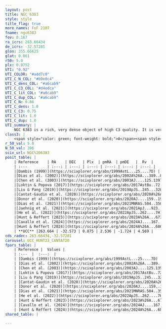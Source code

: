 ```yaml
---
layout: post
title: NGC 6383
style: style
title_flag: true
more_names: FoF 2107
fname: ngc6383
fov: 0.167
ra_icrs: 263.66434
de_icrs: -32.57281
glon: 355.66625
glat: 0.061
r50: 5.0
plx: 0.8752
UTI: "0.92"
UTI_COLOR: "#add7c0"
UTI_C_N_COL: "#b9e0c4"
UTI_C_dens_COL: "#a6cab9"
UTI_C_C3_COL: "#d4edca"
UTI_C_lit_COL: "#a6cab9"
UTI_C_dup_COL: "#a6cab9"
UTI_C_N: 0.86
UTI_C_dens: 1.0
UTI_C_C3: 0.75
UTI_C_lit: 1.0
UTI_C_dup: 1.0
UTI_summary: |
    NGC 6383 is a rich, very dense object of high C3 quality. It is very well-studied in the literature.
class3: |
    <span style="color: green; font-weight: bold;">A</span><span style="color: #FFC300; font-weight: bold;">B</span>
r_50_val: 5.0
N_50_val: 396
scix_url: NGC%206383
posit_table: |
    | Reference    | RA    | DEC   | Plx  | pmRA  | pmDE   |  Rv  |
    | :---         | :---: | :---: | :---: | :---: | :---: | :---: |
    |[Dambis (1999)](https://scixplorer.org/abs/1999AstL...25....7D) | 263.7 | -32.567 | -- | -- | -- | -- |
    |[Dias et al. (2002)](https://scixplorer.org/abs/2002A%26A...389..871D) | 263.7 | -32.567 | -- | 0.37 | -1.34 | 2.67 |
    |[Chen et al. (2003)](https://scixplorer.org/abs/2003AJ....125.1397C) | 263.26 | -33.03 | -- | 3.22 | -0.84 | 7.0 |
    |[Loktin & Popova (2017)](https://scixplorer.org/abs/2017AstBu..72..257L) | 263.7 | -32.567 | -- | -0.435 | -3.709 | 2.7 |
    |[Liu & Pang (2019)](https://scixplorer.org/abs/2019ApJS..245...32L) | 263.653 | -32.571 | 0.932 | 2.545 | -1.642 | -- |
    |[Cantat-Gaudin et al. (2020)](https://scixplorer.org/abs/2020A%26A...640A...1C) | 263.673 | -32.573 | 0.873 | 2.596 | -1.708 | -- |
    |[Donor et al. (2020)](https://scixplorer.org/abs/2020AJ....159..199D) | 263.685 | -32.577 | -- | 2.61 | -1.84 | 7.7 |
    |[Dias et al. (2021)](https://scixplorer.org/abs/2021MNRAS.504..356D) | 263.657 | -32.573 | 0.881 | 2.589 | -1.662 | -- |
    |[Jaehnig et al. (2021)](https://scixplorer.org/abs/2021ApJ...923..129J) | 263.667 | -32.574 | 0.925 | 2.625 | -1.657 | -- |
    |[He et al. (2022)](https://scixplorer.org/abs/2022ApJS..262....7H) | 263.676 | -32.575 | 0.883 | 2.541 | -1.747 | -- |
    |[Hunt & Reffert (2023)](https://scixplorer.org/abs/2023A%26A...673A.114H) | 263.673 | -32.577 | 0.886 | 2.529 | -1.705 | 10.215 |
    |[Cavallo et al. (2024)](https://scixplorer.org/abs/2024AJ....167...12C) | 263.645 | -32.565 | 0.882 | -- | -- | -- |
    |[Hunt & Reffert (2024)](https://scixplorer.org/abs/2024A%26A...686A..42H) | 263.673 | -32.577 | 0.886 | 2.529 | -1.705 | 10.215 |
    | **UCC** |263.664 | -32.573 | 0.875 | 2.536 | -1.724 | 4.569 | 
cds_radec: 263.66434,-32.57281
carousel: UCC_HUNT23_CANTAT20
fpars_table: |
    | Reference |  Values |
    | :---  |  :---:  |
    | [Dambis (1999)](https://scixplorer.org/abs/1999AstL...25....7D) | `E_B-V_=0.354, DM0=10.37, log_age_=6.5` |
    | [Dias et al. (2002)](https://scixplorer.org/abs/2002A%26A...389..871D) | `E(B-V)=0.298, Dist=985.0, Age=6.962` |
    | [Chen et al. (2003)](https://scixplorer.org/abs/2003AJ....125.1397C) | `HDis=985, Age=0.0` |
    | [Loktin & Popova (2017)](https://scixplorer.org/abs/2017AstBu..72..257L) | `E(B-V)=0.298, Dmod=9.968, logt=6.961` |
    | [Liu & Pang (2019)](https://scixplorer.org/abs/2019ApJS..245...32L) | `Age=0.007, Z=0.0` |
    | [Cantat-Gaudin et al. (2020)](https://scixplorer.org/abs/2020A%26A...640A...1C) | `AVNN=1.3, DMNN=10.24, AgeNN=6.6` |
    | [Donor et al. (2020)](https://scixplorer.org/abs/2020AJ....159..199D) | `Fe/H=-0.39` |
    | [Dias et al. (2021)](https://scixplorer.org/abs/2021MNRAS.504..356D) | `Av=1.202, Dist=1086, logage=7.082, [Fe/H]=0.004` |
    | [He et al. (2022)](https://scixplorer.org/abs/2022ApJS..262....7H) | `A0=1.4, logAge=6.55` |
    | [Hunt & Reffert (2023)](https://scixplorer.org/abs/2023A%26A...673A.114H) | `AV50=1.209, diffAV50=1.997, MOD50=10.183, logAge50=6.611` |
    | [Cavallo et al. (2024)](https://scixplorer.org/abs/2024AJ....167...12C) | `AV50=1.59, dMod50=10.06, logAge50=6.59, [Fe/H]50=-0.23` |
    | [Hunt & Reffert (2024)](https://scixplorer.org/abs/2024A%26A...686A..42H) | `MassJ=902.267` |
shared_table: |
    
---
```

